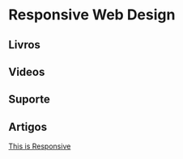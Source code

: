 # Responsive Web Design

## Livros

## Videos

## Suporte

## Artigos
[This is Responsive](http://bradfrost.github.io/this-is-responsive/)

